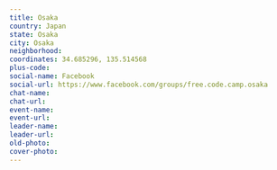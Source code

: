 ```yaml
---
title: Osaka
country: Japan
state: Osaka
city: Osaka
neighborhood: 
coordinates: 34.685296, 135.514568
plus-code:
social-name: Facebook
social-url: https://www.facebook.com/groups/free.code.camp.osaka
chat-name:
chat-url:
event-name:
event-url:
leader-name:
leader-url:
old-photo: 
cover-photo:
---
```

